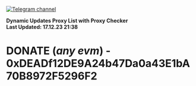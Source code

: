 [![Telegram channel](https://img.shields.io/endpoint?url=https://runkit.io/damiankrawczyk/telegram-badge/branches/master?url=https://t.me/n4z4v0d)](https://t.me/n4z4v0d) 

**Dynamic Updates Proxy List with Proxy Checker**  
**Last Updated: 17.12.23 21:38**

# DONATE (_any evm_) - 0xDEADf12DE9A24b47Da0a43E1bA70B8972F5296F2
